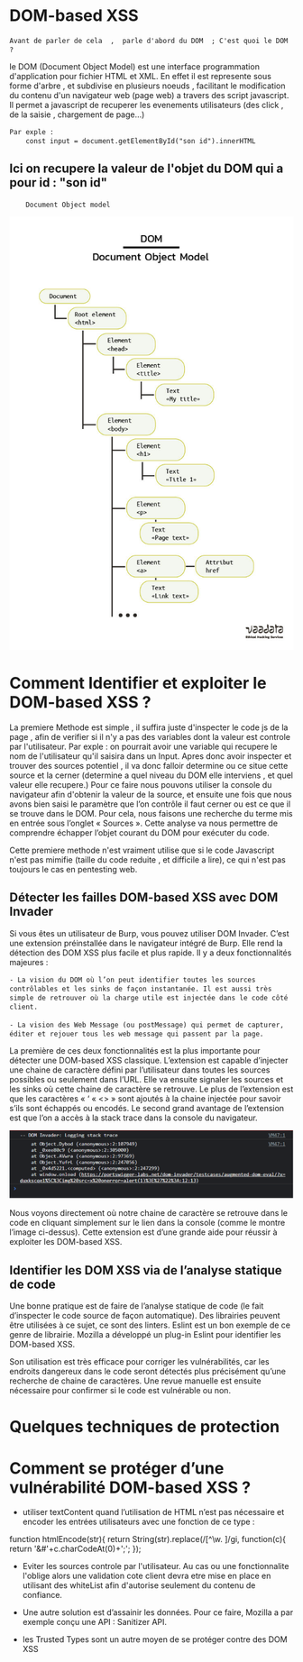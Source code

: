 <h1>DOM-based XSS</h1>

    Avant de parler de cela  ,  parle d'abord du DOM  ; C'est quoi le DOM ?

le DOM (Document Object Model) est une interface programmation d'application
pour fichier HTML et XML. En effet il est represente sous forme d'arbre , et subdivise en plusieurs noeuds , facilitant le modification du contenu d'un navigateur web (page web)
a travers des script javascript. Il permet a javascript de recuperer les evenements utilisateurs (des click , de la saisie , chargement de page...)

    Par exple :
        const input = document.getElementById("son id").innerHTML

## Ici on recupere la valeur de l'objet du DOM qui a pour id : "son id"

        Document Object model

<img src="./images/DOM-tree-1.jpg"/>


<h1>Comment Identifier et exploiter le DOM-based XSS ?</h1>


La premiere Methode est simple  , il suffira juste d'inspecter le code js de la page , 
afin de verifier si  il n'y a pas des variables dont la valeur est controle par l'utilisateur. Par exple : on pourrait avoir  une variable qui recupere le nom de l'utilisateur qu'il saisira dans  un Input. Apres donc avoir inspecter et trouver des sources potentiel ,  il va donc falloir determine ou ce situe cette source et la cerner (determine a quel niveau du DOM elle interviens ,  et quel valeur elle recupere.)
Pour ce faire nous  pouvons utiliser la console du navigateur afin d'obtenir la valeur de la source, et ensuite une fois que nous avons bien saisi le paramètre que l’on contrôle il faut cerner  ou est ce que  il se trouve dans le DOM. Pour cela, nous faisons une recherche du terme mis en entrée sous l’onglet « Sources ». Cette analyse va nous permettre de comprendre échapper l’objet courant du DOM pour exécuter du code.

Cette premiere methode n'est vraiment  utilise que si le code Javascript n'est pas mimifie
(taille du code reduite  , et difficile a lire), ce qui n'est pas toujours le cas en pentesting web.

<h2>Détecter les failles DOM-based XSS avec DOM Invader</h2>

Si vous êtes un utilisateur de Burp, vous pouvez utiliser DOM Invader. C’est une extension préinstallée dans le navigateur intégré de Burp. Elle rend la détection des DOM XSS plus facile et plus rapide. Il y a deux fonctionnalités majeures :
    
    - La vision du DOM où l’on peut identifier toutes les sources contrôlables et les sinks de façon instantanée. Il est aussi très simple de retrouver où la charge utile est injectée dans le code côté client.

    - La vision des Web Message (ou postMessage) qui permet de capturer, éditer et rejouer tous les web message qui passent par la page.

La première de ces deux fonctionnalités est la plus importante pour détecter une DOM-based XSS classique. L’extension est capable d’injecter une chaine de caractère défini par l’utilisateur dans toutes les sources possibles ou seulement dans l’URL. Elle va ensuite signaler les sources et les sinks où cette chaine de caractère se retrouve. Le plus de l’extension est que les caractères « ‘ « <> » sont ajoutés à la chaine injectée pour savoir s’ils sont échappés ou encodés. Le second grand avantage de l’extension est que l’on a accès à la stack trace dans la console du navigateur.

<img src="./images/DOM-invader.png"/>

Nous voyons directement où notre chaine de caractère se retrouve dans le code en cliquant simplement sur le lien dans la console (comme le montre l’image ci-dessus). Cette extension est d’une grande aide pour réussir à exploiter les DOM-based XSS.

<h2>Identifier les DOM XSS via de l’analyse statique de code</h2>

Une bonne pratique est de faire de l’analyse statique de code (le fait d’inspecter le code source de façon automatique). Des librairies peuvent être utilisées à ce sujet, ce sont des linters. Eslint est un bon exemple de ce genre de librairie. Mozilla a développé un plug-in Eslint pour identifier les DOM-based XSS.

Son utilisation est très efficace pour corriger les vulnérabilités, car les endroits dangereux dans le code seront détectés plus précisément qu’une recherche de chaine de caractères. Une revue manuelle est ensuite nécessaire pour confirmer si le code est vulnérable ou non.

<h1>Quelques techniques de protection</h1>

<h1>Comment se protéger d’une vulnérabilité DOM-based XSS ?</h1>


- utiliser textContent quand l’utilisation de HTML n’est pas nécessaire et encoder les entrées utilisateurs avec une fonction de ce type :
<div>
 function htmlEncode(str){
  return String(str).replace(/[^\w. ]/gi, function(c){
     return '&#'+c.charCodeAt(0)+';';
  });
</div>

- Eviter les sources controle par l'utilisateur. Au cas ou une fonctionnalite l'oblige alors une validation cote client devra etre mise en place en utilisant des whiteList afin d'autorise  seulement du contenu de confiance.

- Une autre solution est d’assainir les données. Pour ce faire, Mozilla a par exemple conçu une API : Sanitizer API.

- les Trusted Types sont un autre moyen de se protéger contre des DOM XSS